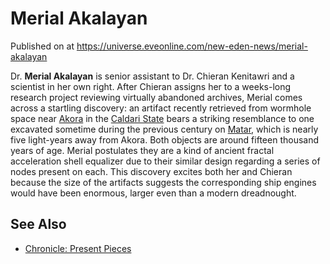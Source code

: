 # Merial Akalayan
Published on  at https://universe.eveonline.com/new-eden-news/merial-akalayan

Dr. **Merial Akalayan** is senior assistant to Dr. Chieran Kenitawri and
a scientist in her own right. After Chieran assigns her to a weeks-long
research project reviewing virtually abandoned archives, Merial comes
across a startling discovery: an artifact recently retrieved from
wormhole space near [Akora](5W5xBtHU03t8vQzhgMujc1) in the [Caldari State](7unGNsrMFwIWXMMbrM2jfy) bears a striking resemblance to one excavated
sometime during the previous century on [Matar](5gheCRHTWLbi5jzbo5vvT6), which
is nearly five light-years away from Akora. Both objects are around
fifteen thousand years of age. Merial postulates they are a kind of
ancient fractal acceleration shell equalizer due to their similar design
regarding a series of nodes present on each. This discovery excites both
her and Chieran because the size of the artifacts suggests the
corresponding ship engines would have been enormous, larger even than a
modern dreadnought.

See Also
--------
- [Chronicle: Present Pieces](4DI0anu5yewOnJGZ2VNcpC)

